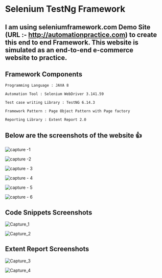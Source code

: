 # Selenium TestNg Framework

## I am using seleniumframework.com Demo Site (URL :- http://automationpractice.com) to create this end to end Framework. This website is simulated as an end-to-end e-commerce website to practice.

## Framework Components

	Programming Language : JAVA 8
	
	Automation Tool : Selenium WebDriver 3.141.59
	
	Test case writing Library : TestNG 6.14.3
	
	Framework Pattern : Page Object Pattern with Page factory
	
	Reporting Library : Extent Report 2.0
	

## Below are the screenshots of the website  :+1:

![capture -1](https://user-images.githubusercontent.com/41640976/48216760-9267f780-e3ab-11e8-821e-1a1c8ce8e5e8.JPG)


![capture -2](https://user-images.githubusercontent.com/41640976/48216785-a7dd2180-e3ab-11e8-9958-e00e053caa71.JPG)


![capture - 3](https://user-images.githubusercontent.com/41640976/48216816-b9bec480-e3ab-11e8-8e2e-1b77ad5b8a74.JPG)


![capture - 4](https://user-images.githubusercontent.com/41640976/48216847-d0fdb200-e3ab-11e8-9f82-1b21463c58ff.JPG)


![capture - 5](https://user-images.githubusercontent.com/41640976/48216869-e07cfb00-e3ab-11e8-99de-59eb8cac471d.JPG)


![capture - 6](https://user-images.githubusercontent.com/41640976/48216890-effc4400-e3ab-11e8-9c23-a4bf6b34c283.JPG)


## Code Snippets Screenshots

![Capture_1](https://user-images.githubusercontent.com/41640976/59974461-22b91c80-95ca-11e9-8427-ae7ffd5cae42.JPG)


![Capture_2](https://user-images.githubusercontent.com/41640976/59974471-2f3d7500-95ca-11e9-8717-5161c56cd40d.JPG)

## Extent Report Screenshots

![Capture_3](https://user-images.githubusercontent.com/41640976/59974474-395f7380-95ca-11e9-9691-16fee89f56af.JPG)


![Capture_4](https://user-images.githubusercontent.com/41640976/59974478-3fedeb00-95ca-11e9-90e8-86021c357cc4.JPG)



